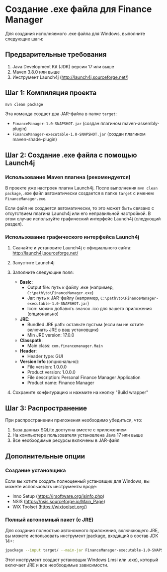 # Создание .exe файла для Finance Manager

Для создания исполняемого .exe файла для Windows, выполните следующие шаги:

## Предварительные требования

1. Java Development Kit (JDK) версии 17 или выше
2. Maven 3.8.0 или выше
3. Инструмент Launch4j (http://launch4j.sourceforge.net/)

## Шаг 1: Компиляция проекта

```bash
mvn clean package
```

Эта команда создаст два JAR-файла в папке `target`:
- `FinanceManager-1.0-SNAPSHOT.jar` (создан плагином maven-assembly-plugin)
- `FinanceManager-executable-1.0-SNAPSHOT.jar` (создан плагином maven-shade-plugin)

## Шаг 2: Создание .exe файла с помощью Launch4j

### Использование Maven плагина (рекомендуется)

В проекте уже настроен плагин Launch4j. После выполнения `mvn clean package`, .exe файл автоматически создается в папке `target` с именем `FinanceManager.exe`. 

Если файл не создается автоматически, то это может быть связано с отсутствием плагина Launch4j или его неправильной настройкой. В этом случае используйте графический интерфейс Launch4j (следующий раздел).

### Использование графического интерфейса Launch4j

1. Скачайте и установите Launch4j с официального сайта: http://launch4j.sourceforge.net/
2. Запустите Launch4j
3. Заполните следующие поля:
   - **Basic**:
     - Output file: путь к файлу .exe (например, `C:\path\to\FinanceManager.exe`)
     - Jar: путь к JAR-файлу (например, `C:\path\to\FinanceManager-executable-1.0-SNAPSHOT.jar`)
     - Icon: можно добавить значок .ico для вашего приложения (опционально)
   - **JRE**:
     - Bundled JRE path: оставьте пустым (если вы не хотите включать JRE в ваш установщик)
     - Min JRE version: 17.0.0
   - **Classpath**:
     - Main class: `com.financemanager.Main`
   - **Header**:
     - Header type: GUI
   - **Version Info** (опционально):
     - File version: 1.0.0.0
     - Product version: 1.0.0.0
     - File description: Personal Finance Manager Application
     - Product name: Finance Manager

4. Сохраните конфигурацию и нажмите на кнопку "Build wrapper"

## Шаг 3: Распространение

При распространении приложения необходимо убедиться, что:

1. База данных SQLite доступна вместе с приложением
2. На компьютере пользователя установлена Java 17 или выше
3. Все необходимые ресурсы включены в JAR-файл

## Дополнительные опции

### Создание установщика

Если вы хотите создать полноценный установщик для Windows, вы можете использовать инструменты вроде:
- Inno Setup (https://jrsoftware.org/isinfo.php)
- NSIS (https://nsis.sourceforge.io/Main_Page)
- WiX Toolset (https://wixtoolset.org/)

### Полный автономный пакет (с JRE)

Для создания полностью автономного приложения, включающего JRE, вы можете использовать инструмент jpackage, входящий в состав JDK 14+:

```bash
jpackage --input target/ --main-jar FinanceManager-executable-1.0-SNAPSHOT.jar --main-class com.financemanager.Main --name FinanceManager --app-version 1.0 --vendor "Your Name" --win-menu --win-shortcut
```

Этот инструмент создаст установщик Windows (.msi или .exe), который включает JRE и все необходимые зависимости.
